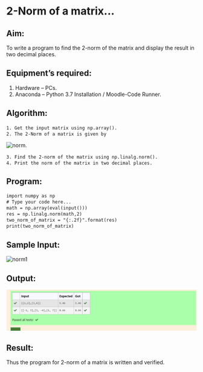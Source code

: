 # 2-Norm of a matrix...

## Aim:
To write a program to find the 2-norm of the matrix and display the result in two decimal places.

## Equipment’s required:
1.	Hardware – PCs.
2.	Anaconda – Python 3.7 Installation / Moodle-Code Runner.

## Algorithm:
	1. Get the input matrix using np.array().
	2. The 2-Norm of a matrix is given by 
![norm](./normeqn1.jpg).

    3. Find the 2-norm of the matrix using np.linalg.norm().
	4. Print the norm of the matrix in two decimal places.

## Program:
```
import numpy as np
# Type your code here...
math = np.array(eval(input()))
res = np.linalg.norm(math,2)
two_norm_of_matrix = "{:.2f}".format(res)
print(two_norm_of_matrix)
```

## Sample Input:
![norm1](./input.jpg)

## Output:
![norm2](norms.jpg)

## Result:
Thus the program for 2-norm of a matrix is written and verified.